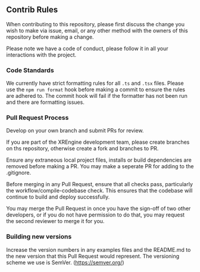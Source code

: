 ## Contrib Rules

When contributing to this repository, please first discuss the change you wish to make via issue, email, or any other method with the owners of this repository before making a change.

Please note we have a code of conduct, please follow it in all your interactions with the project.

### Code Standards

We currently have strict formatting rules for all `.ts` and `.tsx` files. Please use the `npm run format` hook before making a commit to ensure the rules are adhered to. The commit hook will fail if the formatter has not been run and there are formatting issues.

### Pull Request Process

Develop on your own branch and submit PRs for review.

If you are part of the XREngine development team, please create branches on ths repository, otherwise create a fork and branches to PR.

Ensure any extraneous local project files, installs or build dependencies are removed before making a PR. You may make a seperate PR for adding to the .gitignore.

Before merging in any Pull Request, ensure that all checks pass, particularly the workflow/compile-codebase check. This ensures that the codebase will continue to build and deploy successfully.

You may merge the Pull Request in once you have the sign-off of two other developers, or if you do not have permission to do that, you may request the second reviewer to merge it for you.

### Building new versions

Increase the version numbers in any examples files and the README.md to the new version that this Pull Request would represent. The versioning scheme we use is SemVer. (https://semver.org/)